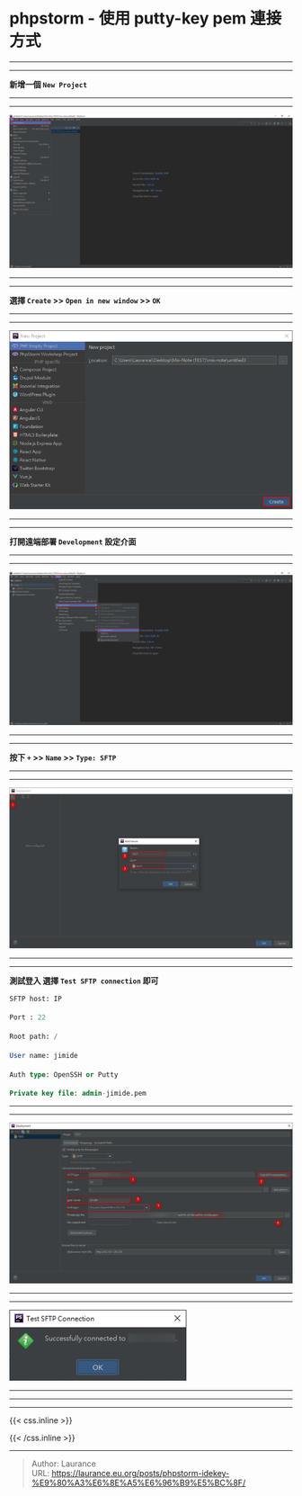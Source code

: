 # phpstorm - 使用 putty-key pem 連接方式


***
***

**新增一個 `New Project`**

***
***

    
   ![](000001.png)

***
***
   
**選擇 `Create` >> `Open in new window` >> `OK`**

***
***
    
   ![](000002.png)

***
***
   
**打開遠端部署 `Development` 設定介面**

***
***
    
   ![](000003.png)

***
***
   
**按下 `+` >> `Name` >> `Type: SFTP`**

***
***
    
   ![](000004.png)

***
***
   
**測試登入 選擇 `Test SFTP connection` 即可**
    
```sql
SFTP host: IP

Port : 22
            
Root path: /
 
User name: jimide
            
Auth type: OpenSSH or Putty
            
Private key file: admin-jimide.pem
```

***
***
    
   ![](000005.png)

***
***
   
   ![](000006.png)

***
***

***

{{< css.inline >}}
<style>
.emojify {
	font-family: Apple Color Emoji, Segoe UI Emoji, NotoColorEmoji, Segoe UI Symbol, Android Emoji, EmojiSymbols;
	font-size: 2rem;
	vertical-align: middle;
}
@media screen and (max-width:650px) {
  .nowrap {
    display: block;
    margin: 25px 0;
  }
}
</style>
{{< /css.inline >}}


---

> Author: Laurance  
> URL: https://laurance.eu.org/posts/phpstorm-idekey-%E9%80%A3%E6%8E%A5%E6%96%B9%E5%BC%8F/  


